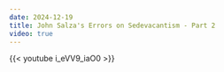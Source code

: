 ```yaml
---
date: 2024-12-19
title: John Salza's Errors on Sedevacantism - Part 2
video: true
---
```



{{< youtube i_eVV9_iaO0 >}}
